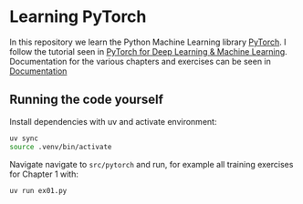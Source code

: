 # Learning PyTorch
In this repository we learn the Python Machine Learning library [PyTorch](https://pytorch.org/).
I follow the tutorial seen in [PyTorch for Deep Learning & Machine Learning](https://youtu.be/V_xro1bcAuA?si=KD5LZkFavS6Us-S_).
Documentation for the various chapters and exercises can be seen in [Documentation](https://richarderikjohansson.github.io/pytorch/) 

## Running the code yourself
Install dependencies with uv and activate environment:

```bash
uv sync
source .venv/bin/activate
```

Navigate navigate to `src/pytorch` and run, for example all training exercises for Chapter 1 with:

```bash
uv run ex01.py
```
